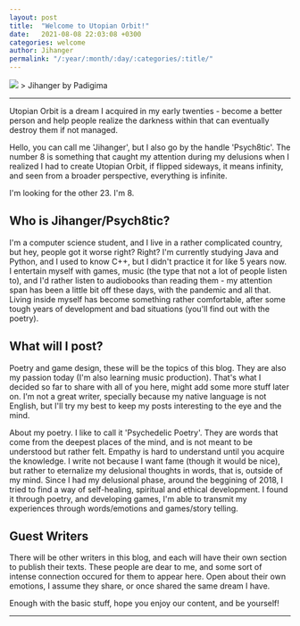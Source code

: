 ```yaml
---
layout: post
title:  "Welcome to Utopian Orbit!"
date:   2021-08-08 22:03:08 +0300
categories: welcome
author: Jihanger
permalink: "/:year/:month/:day/:categories/:title/"
---
```

<img src="{{ site.baseurl }}//assets/padigima.jpg">
> Jihanger by Padigima

<hr>

Utopian Orbit is a dream I acquired in my early twenties - become a better person and help people realize the darkness within that can eventually destroy them if not managed.

Hello, you can call me 'Jihanger', but I also go by the handle 'Psych8tic'. The number 8 is something that caught my attention during my delusions when I realized I had to create Utopian Orbit, if flipped sideways, it means infinity, and seen from a broader perspective, everything is infinite.

I'm looking for the other 23. I'm 8.


Who is Jihanger/Psych8tic?
-------------
I'm a computer science student, and I live in a rather complicated country, but hey, people got it worse right? Right? I'm currently studying Java and Python, and I used to know C++, but I didn't practice it for like 5 years now. I entertain myself with games, music (the type that not a lot of people listen to), and I'd rather listen to audiobooks than reading them - my attention span has been a little bit off these days, with the pandemic and all that. Living inside myself has become something rather comfortable, after some tough years of development and bad situations (you'll find out with the poetry).

What will I post?
-------------
Poetry and game design, these will be the topics of this blog. They are also my passion today (I'm also learning music production). That's what I decided so far to share with all of you here, might add some more stuff later on. I'm not a great writer, specially because my native language is not English, but I'll try my best to keep my posts interesting to the eye and the mind.

About my poetry. I like to call it 'Psychedelic Poetry'. They are words that come from the deepest places of the mind, and is not meant to be understood but rather felt. Empathy is hard to understand until you acquire the knowledge. I write not because I want fame (though it would be nice), but rather to eternalize my delusional thoughts in words, that is, outside of my mind. Since I had my delusional phase, around the beggining of 2018, I tried to  find a way of self-healing, spiritual and ethical development. I found it through poetry, and developing games, I'm able to transmit my experiences through words/emotions and games/story telling.


Guest Writers
------------
There will be other writers in this blog, and each will have their own section to publish their texts. These people are dear to me, and some sort of intense connection occured for them to appear here. Open about their own emotions, I assume they share, or once shared the same dream I have.


Enough with the basic stuff, hope you enjoy our content, and be yourself!
<hr>
